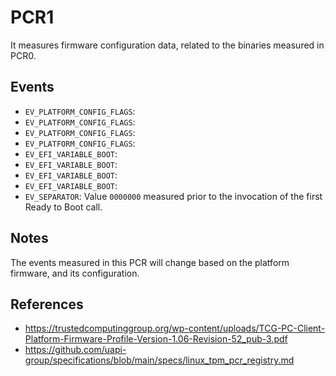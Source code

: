 # PCR1

It measures firmware configuration data, related to the binaries
measured in PCR0.


## Events

- `EV_PLATFORM_CONFIG_FLAGS`:
- `EV_PLATFORM_CONFIG_FLAGS`:
- `EV_PLATFORM_CONFIG_FLAGS`:
- `EV_PLATFORM_CONFIG_FLAGS`:
- `EV_EFI_VARIABLE_BOOT`:
- `EV_EFI_VARIABLE_BOOT`:
- `EV_EFI_VARIABLE_BOOT`:
- `EV_EFI_VARIABLE_BOOT`:
- `EV_SEPARATOR`: Value `0000000` measured prior to the invocation of
  the first Ready to Boot call.


## Notes

The events measured in this PCR will change based on the platform
firmware, and its configuration.


## References

- https://trustedcomputinggroup.org/wp-content/uploads/TCG-PC-Client-Platform-Firmware-Profile-Version-1.06-Revision-52_pub-3.pdf
- https://github.com/uapi-group/specifications/blob/main/specs/linux_tpm_pcr_registry.md
